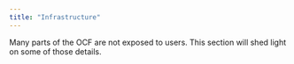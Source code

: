 ```yaml
---
title: "Infrastructure"
---
```


Many parts of the OCF are not exposed to users. This section will shed light on
some of those details.
